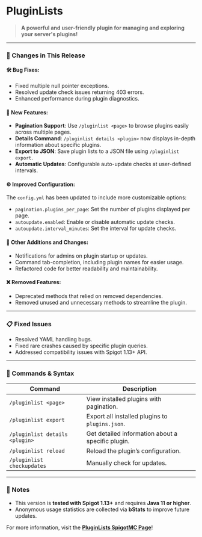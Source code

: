 # **PluginLists**  
> **A powerful and user-friendly plugin for managing and exploring your server's plugins!**  

---

### **🚀 Changes in This Release**  

#### **🛠️ Bug Fixes:**  
- Fixed multiple null pointer exceptions.  
- Resolved update check issues returning 403 errors.  
- Enhanced performance during plugin diagnostics.  

#### **🌟 New Features:**  
- **Pagination Support**: Use `/pluginlist <page>` to browse plugins easily across multiple pages.  
- **Details Command**: `/pluginlist details <plugin>` now displays in-depth information about specific plugins.  
- **Export to JSON**: Save plugin lists to a JSON file using `/pluginlist export`.  
- **Automatic Updates**: Configurable auto-update checks at user-defined intervals.  

#### **⚙️ Improved Configuration:**  
The `config.yml` has been updated to include more customizable options:  
- `pagination.plugins_per_page`: Set the number of plugins displayed per page.  
- `autoupdate.enabled`: Enable or disable automatic update checks.  
- `autoupdate.interval_minutes`: Set the interval for update checks.  

#### **🔄 Other Additions and Changes:**  
- Notifications for admins on plugin startup or updates.  
- Command tab-completion, including plugin names for easier usage.  
- Refactored code for better readability and maintainability.  

#### **❌ Removed Features:**  
- Deprecated methods that relied on removed dependencies.  
- Removed unused and unnecessary methods to streamline the plugin.  

---

### **📋 Fixed Issues**  
- Resolved YAML handling bugs.  
- Fixed rare crashes caused by specific plugin queries.  
- Addressed compatibility issues with Spigot 1.13+ API.  

---

### **📖 Commands & Syntax**  

| **Command**                      | **Description**                                                                 |
|----------------------------------|---------------------------------------------------------------------------------|
| `/pluginlist <page>`             | View installed plugins with pagination.                                         |
| `/pluginlist export`             | Export all installed plugins to `plugins.json`.                                |
| `/pluginlist details <plugin>`   | Get detailed information about a specific plugin.                              |
| `/pluginlist reload`             | Reload the plugin’s configuration.                                             |
| `/pluginlist checkupdates`       | Manually check for updates.                                                    |

---

### **📌 Notes**  
- This version is **tested with Spigot 1.13+** and requires **Java 11 or higher**.  
- Anonymous usage statistics are collected via **bStats** to improve future updates.  

For more information, visit the **[PluginLists SpigotMC Page](https://www.spigotmc.org/resources/pluginlists-view-and-manage-your-servers-installed-plugins-with-ease.122125/)**!  
